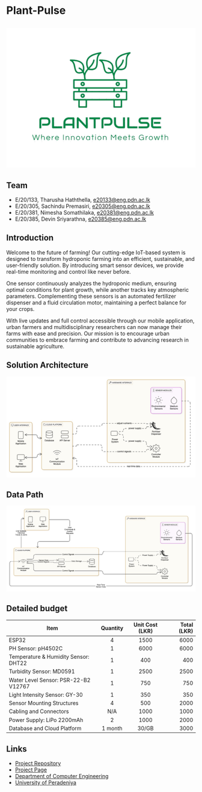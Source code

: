 # Plant-Pulse

<!--  -->
![Plant pulse](docs/images/plant_pulse.png)
---

## Team
-  E/20/133, Tharusha Haththella, [e20133@eng.pdn.ac.lk](mailto:e20133@eng.pdn.ac.lk)
-  E/20/305, Sachindu Premasiri, [e20305@eng.pdn.ac.lk](mailto:e20305@eng.pdn.ac.lk)
-  E/20/381, Nimesha Somathilaka, [e20381@eng.pdn.ac.lk](mailto:e20381@eng.pdn.ac.lk)
-  E/20/385, Devin Sriyarathna, [e20385@eng.pdn.ac.lk](mailto:e20385@eng.pdn.ac.lk)

<!-- Image (photo/drawing of the final hardware) should be here -->

<!-- This is a sample image, to show how to add images to your page. To learn more options, please refer [this](https://projects.ce.pdn.ac.lk/docs/faq/how-to-add-an-image/) -->

<!-- ![Sample Image](./images/sample.png) -->


## Introduction

Welcome to the future of farming! Our cutting-edge IoT-based system is designed to transform hydroponic farming into an efficient, sustainable, and user-friendly solution. By introducing smart sensor devices, we provide real-time monitoring and control like never before.

One sensor continuously analyzes the hydroponic medium, ensuring optimal conditions for plant growth, while another tracks key atmospheric parameters. Complementing these sensors is an automated fertilizer dispenser and a fluid circulation motor, maintaining a perfect balance for your crops.

With live updates and full control accessible through our mobile application, urban farmers and multidisciplinary researchers can now manage their farms with ease and precision. Our mission is to encourage urban communities to embrace farming and contribute to advancing research in sustainable agriculture.


## Solution Architecture

![Solution Architecture](docs/images/solution_archi.jpeg)

## Data Path

![Data path](docs/images/data_path.jpeg)


## Detailed budget



| Item                                | Quantity | Unit Cost (LKR) | Total (LKR) |  
|-------------------------------------|:--------:|:---------------:|------------:|  
| ESP32                               | 4        | 1500            | 6000        |  
| PH Sensor: pH4502C                  | 1        | 6000            | 6000        |  
| Temperature & Humidity Sensor: DHT22| 1        | 400             | 400         |  
| Turbidity Sensor: MD0591            | 1        | 2500            | 2500        |  
| Water Level Sensor: PSR-22-B2 V12767| 1        | 750             | 750         |  
| Light Intensity Sensor: GY-30       | 1        | 350             | 350         |  
| Sensor Mounting Structures          | 4        | 500             | 2000        |  
| Cabling and Connectors              | N/A      | 1000            | 1000        |  
| Power Supply: LiPo 2200mAh          | 2        | 1000            | 2000        |  
| Database and Cloud Platform         | 1 month  | 30/GB           | 3000        |  




## Links

- [Project Repository](https://github.com/cepdnaclk/e20-3yp-Monitoring-and-controlling-soilless-agricultural-plantations)
- [Project Page](https://sachindu01.github.io/PP/)
- [Department of Computer Engineering](http://www.ce.pdn.ac.lk/)
- [University of Peradeniya](https://eng.pdn.ac.lk/) 

